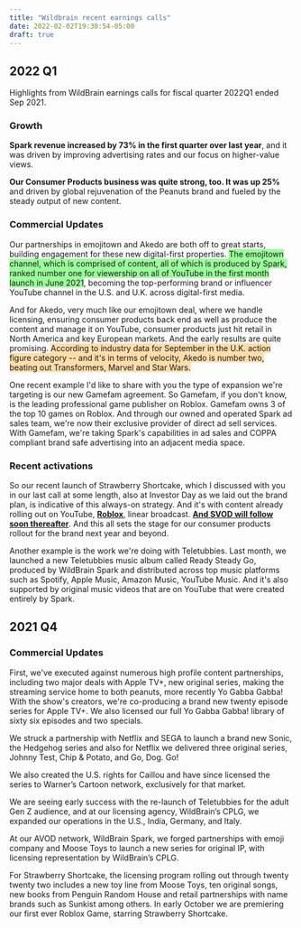 ```yaml
---
title: "Wildbrain recent earnings calls"
date: 2022-02-02T19:30:54-05:00
draft: true
---
```


## 2022 Q1

Highlights from WildBrain earnings calls for fiscal quarter 2022Q1 ended Sep 2021.

### Growth

**Spark revenue increased by 73% in the first quarter over last year**, and it was driven by improving advertising rates and our focus on higher-value views. 

**Our Consumer Products business was quite strong, too. It was up 25%** and driven by global rejuvenation of the Peanuts brand and fueled by the steady output of new content.


### Commercial Updates

Our partnerships in emojitown and Akedo are both off to great starts, building engagement for these new digital-first properties. <span style="background-color: #99FF99;">The emojitown channel, which is comprised of content, all of which is produced by Spark, ranked number one for viewership on all of YouTube in the first month launch in June 2021</span>, becoming the top-performing brand or influencer YouTube channel in the U.S. and U.K. across digital-first media.

And for Akedo, very much like our emojitown deal, where we handle licensing, ensuring consumer products back end as well as produce the content and manage it on YouTube, consumer products just hit retail in North America and key European markets. And the early results are quite promising. <span style="background-color: #FEDDAA;">According to industry data for September in the U.K. action figure category -- and it's in terms of velocity, Akedo is number two, beating out Transformers, Marvel and Star Wars.</span>

One recent example I'd like to share with you the type of expansion we're targeting is our new Gamefam agreement. So Gamefam, if you don't know, is the leading professional game publisher on Roblox. Gamefam owns 3 of the top 10 games on Roblox. And through our owned and operated Spark ad sales team, we're now their exclusive provider of direct ad sell services. With Gamefam, we're taking Spark's capabilities in ad sales and COPPA compliant brand safe advertising into an adjacent media space.

### Recent activations

So our recent launch of Strawberry Shortcake, which I discussed with you in our last call at some length, also at Investor Day as we laid out the brand plan, is indicative of this always-on strategy. And it's with content already rolling out on YouTube, <u>**Roblox**</u>, linear broadcast. <u>**And SVOD will follow soon thereafter**</u>. And this all sets the stage for our consumer products rollout for the brand next year and beyond.

Another example is the work we're doing with Teletubbies. Last month, we launched a new Teletubbies music album called Ready Steady Go, produced by WildBrain Spark and distributed across top music platforms such as Spotify, Apple Music, Amazon Music, YouTube Music. And it's also supported by original music videos that are on YouTube that were created entirely by Spark.

## 2021 Q4

### Commercial Updates

First, we've executed against numerous high profile content partnerships, including two major deals with Apple TV+, new original series, making the streaming service home to both peanuts, more recently Yo Gabba Gabba! With the show's creators, we're co-producing a brand new twenty episode series for Apple TV+. We also licensed our full Yo Gabba Gabba! library of sixty six episodes and two specials.

We struck a partnership with Netflix and SEGA to launch a brand new Sonic, the Hedgehog series and also for Netflix we delivered three original series, Johnny Test, Chip & Potato, and Go, Dog. Go!

We also created the U.S. rights for Caillou and have since licensed the series to Warner’s Cartoon network, exclusively for that market. 

We are seeing early success with the re-launch of Teletubbies for the adult Gen Z audience, and at our licensing agency, WildBrain’s CPLG, we expanded our operations in the U.S., India, Germany, and Italy.

At our AVOD network, WildBrain Spark, we forged partnerships with emoji company and Moose Toys to launch a new series for original IP, with licensing representation by WildBrain’s CPLG.

For Strawberry Shortcake, the licensing program rolling out through twenty twenty two includes a new toy line from Moose Toys, ten original songs, new books from Penguin Random House and retail partnerships with name brands such as Sunkist among others. In early October we are premiering our first ever Roblox Game, starring Strawberry Shortcake. 
